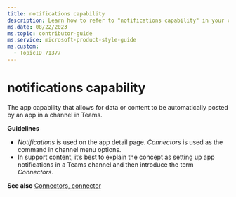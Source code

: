 ```yaml
---
title: notifications capability
description: Learn how to refer to "notifications capability" in your content.
ms.date: 08/22/2023
ms.topic: contributor-guide
ms.service: microsoft-product-style-guide
ms.custom:
  - TopicID 71377
---
```



# notifications capability

The app capability that allows for data or content to be automatically posted by an app in a channel in Teams.  

**Guidelines**  
- *Notifications* is used on the app detail page. *Connectors* is used as the command in channel menu options.  
- In support content, it’s best to explain the concept as setting up app notifications in a Teams channel and then introduce the term *Connectors*.  

**See also** [Connectors, connector](~/teams-style-guide/a-z-word-list/c/connectors-connector.md)  

